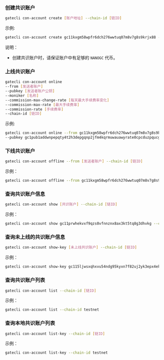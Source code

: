 
### 创建共识账户
```bash
gatecli con-account create [账户地址] --chain-id [链ID]
```
示例:

```bash
gatecli con-account create gc11kxgm58wpfr6dch276wwtuq07m8v7g8s9krjx88 --chain-id testnet
```
说明：
* 创建共识账户时，请保证账户中有足够的 `NANOGC` 代币。

### 上线共识账户
```bash
gatecli con-account online 
--from [发送者账户] 
--pubkey [发送者账户公钥] 
--moniker [名称] 
--commission-max-change-rate [每天最大手续费率变化]
--commission-max-rate [最大手续费率]
--commission-rate [手续费率]
--chain-id [链ID] 
```
示例:

```bash
gatecli con-account online --from gc11kxgm58wpfr6dch276wwtuq07m8v7g8s9krjx88 
--pubkey gc1pub1addwnpepqty4t2h3depgqnp2jfm4kqrmuwauawyrate0cpcduzpqucgujhtugtpazyw --moniker newcon-account --commission-max-change-rate "0.01" --commission-max-rate "0.01" --commission-rate "0.01" --chain-id testnet
```

### 下线共识账户
```bash
gatecli con-account offline --from [发送者账户] --chain-id [链ID]
```
示例：

```bash
gatecli con-account offline --from gc11kxgm58wpfr6dch276wwtuq07m8v7g8s9krjx88 --chain-id testnet
```

### 查询共识账户信息
```bash
gatecli con-account show [共识账户] --chain-id [链ID]
```
示例：

```bash
gatecli con-account show gc11prwhekvxf9qzs0vfnnznx8ax3kt5tq8g3dhvkg --chain-id testnet
```

### 查询未上线的共识账户信息
```bash
gatecli con-account show-key [未上线共识账户] --chain-id [链ID]
```
示例：

```bash
gatecli con-account show-key gc115ljwsxqhxvu54ndg95kyxn7f82uj2yk3epx4ek --chain-id testnet
```

### 查询共识账户列表
```bash
gatecli con-account list --chain-id [链ID]
```
示例：

```bash
gatecli con-account list --chain-id testnet
```

### 查询本地共识账户列表
```bash
gatecli con-account list-key --chain-id [链ID]
```
示例：

```bash
gatecli con-account list-key --chain-id testnet
```

